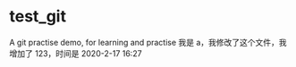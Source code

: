 # test_git
A git practise demo, for learning and practise
我是 a，我修改了这个文件，我增加了 123，时间是 2020-2-17 16:27
